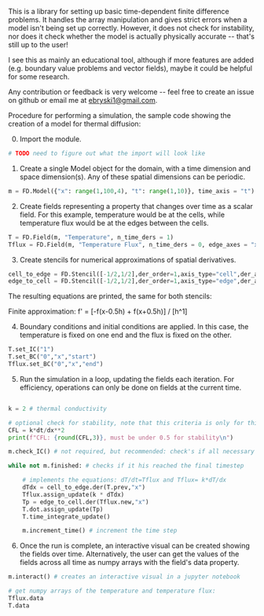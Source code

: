 This is a library for setting up basic time-dependent finite difference problems. It handles the array manipulation and gives strict errors when a model isn't being set up correctly. However, it does not check for instability, nor does it check whether the model is actually physically accurate -- that's still up to the user!


I see this as mainly an educational tool, although if more features are added (e.g. boundary value problems and vector fields), maybe it could be helpful for some research.

Any contribution or feedback is very welcome -- feel free to create an issue on github or email me at ebryski1@gmail.com.



Procedure for performing a simulation, the sample code showing the creation of a model for thermal diffusion:

0. Import the module.

```python
# TODO need to figure out what the import will look like
```

1. Create a single Model object for the domain, with a time dimension and space dimension(s). Any of these spatial dimensions can be periodic.

```python
m = FD.Model({"x": range(1,100,4), "t": range(1,10)}, time_axis = "t")
```

2. Create fields representing a property that changes over time as a scalar field. For this example, temperature would be at the cells, while temperature flux would be at the edges between the cells.

```python
T = FD.Field(m, "Temperature", n_time_ders = 1)
Tflux = FD.Field(m, "Temperature Flux", n_time_ders = 0, edge_axes = "x")
```

3. Create stencils for numerical approximations of spatial derivatives.

```python
cell_to_edge = FD.Stencil([-1/2,1/2],der_order=1,axis_type="cell",der_axis_type="edge")
edge_to_cell = FD.Stencil([-1/2,1/2],der_order=1,axis_type="edge",der_axis_type="cell")
```

The resulting equations are printed, the same for both stencils:

Finite approximation: f' = [-f(x-0.5h) + f(x+0.5h)] / [h^1]

4. Boundary conditions and initial conditions are applied. In this case, the temperature is fixed on one end and the flux is fixed on the other.

```python
T.set_IC("1")
T.set_BC("0","x","start")
Tflux.set_BC("0","x","end")
```

5. Run the simulation in a loop, updating the fields each iteration. For efficiency, operations can only be done on fields at the current time.

```python

k = 2 # thermal conductivity

# optional check for stability, note that this criteria is only for this particular problem:
CFL = k*dt/dx**2
print(f"CFL: {round(CFL,3)}, must be under 0.5 for stability\n")

m.check_IC() # not required, but recommended: check's if all necessary initial conditions have been set up

while not m.finished: # checks if it his reached the final timestep

    # implements the equations: dT/dt=Tflux and Tflux= k*dT/dx
    dTdx = cell_to_edge.der(T.prev,"x")
    Tflux.assign_update(k * dTdx)
    Tp = edge_to_cell.der(Tflux.new,"x")
    T.dot.assign_update(Tp)
    T.time_integrate_update()

    m.increment_time() # increment the time step
```

6. Once the run is complete, an interactive visual can be created showing the fields over time. Alternatively, the user can get the values of the fields across all time as numpy arrays with the field's data property.


```python
m.interact() # creates an interactive visual in a jupyter notebook

# get numpy arrays of the temperature and temperature flux:
Tflux.data
T.data      
```
